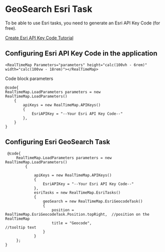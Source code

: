 # GeoSearch Esri Task

To be able to use Esri tasks, you need to generate an Esri API Key Code (for free).

[Create Esri API Key Code Tutorial](https://developers.arcgis.com/documentation/security-and-authentication/api-key-authentication/tutorials/create-an-api-key/)

## Configuring Esri API Key Code in the application

    <RealTimeMap Parameters="parameters" height="calc(100vh - 6rem)" width="calc(100vw - 18rem)"></RealTimeMap>

Code block parameters

    @code{
    RealTimeMap.LoadParameters parameters = new RealTimeMap.LoadParameters()
        {
            apiKeys = new RealTimeMap.APIKeys()
            {
                EsriAPIKey = "--Your Esri API Key Code--"
            },
        }
    }

## Configuring Esri GeoSearch Task

     @code{
         RealTimeMap.LoadParameters parameters = new RealTimeMap.LoadParameters()
             {
             
                 apiKeys = new RealTimeMap.APIKeys()
                 {
                     EsriAPIKey = "--Your Esri API Key Code--"
                 },
                 esriTasks = new RealTimeMap.EsriTasks()
                 {
                     geoSearch = new RealTimeMap.EsriGeocodeTask()
                     {
                         position = RealTimeMap.EsriGeocodeTask.Position.topRight,  //position on the RealTimeMap
                         title = "Geocode",                                         //tooltip text
                     }
                 }
         };
    }
